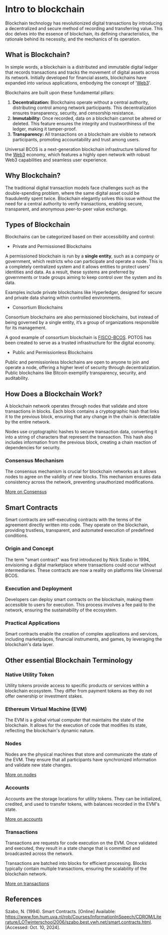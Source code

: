 # Intro to blockchain

Blockchain technology has revolutionized digital transactions by introducing a decentralized and secure method of recording and transferring value. This doc delves into the essence of blockchain, its defining characteristics, the rationale behind its necessity, and the mechanics of its operation.

## What is Blockchain?

In simple words, a blockchain is a distributed and immutable digital ledger that records transactions and tracks the movement of digital assets across its network. Initially developed for financial assets, blockchains have expanded into various applications, embodying the concept of '[Web3](./web3.md)'.

Blockchains are built upon these fundamental pillars:

1. **Decentralization:** Blockchains operate without a central authority, distributing control among network participants. This decentralization ensures transparency, security, and censorship resistance.
2. **Immutability:** Once recorded, data on a blockchain cannot be altered or deleted. This feature ensures the integrity and trustworthiness of the ledger, making it tamper-proof.
3. **Transparency:** All transactions on a blockchain are visible to network participants, promoting accountability and trust among users.

Universal BCOS is a next-generation blockchain infrastructure tailored for the [Web3](./web3.md) economy, which features a highly open network with robust Web3 capabilities and seamless user experience.

## Why Blockchain?

The traditional digital transaction models face challenges such as the double-spending problem, where the same digital asset could be fraudulently spent twice. Blockchain elegantly solves this issue without the need for a central authority to verify transactions, enabling secure, transparent, and anonymous peer-to-peer value exchange.

## Types of Blockchain

Blockchains can be categorized based on their accessibility and control:

- Private and Permissioned Blockchains

A permissioned blockchain is run by a **single entity**, such as a company or government, which restricts who can participate and operate a node. This is a completely centralized system and it allows entities to protect users’ identities and data. As a result, these systems are preferred by governments or trade groups aiming to keep control over the system and its data.

Examples include private blockchains like Hyperledger, designed for secure and private data sharing within controlled environments.

- Consortium Blockchains

Consortium blockchains are also permissioned blockchains, but instead of being governed by a single entity, it’s a group of organizations responsible for its management.

A good example of consortium blockchain is [FISCO-BCOS](https://github.com/FISCO-BCOS/FISCO-BCOS). POTOS has been created to serve as a trusted infrastructure for the digital economy.

- Public and Permissionless Blockchains

Public and permissionless blockchains are open to anyone to join and operate a node, offering a higher level of security through decentralization. Public blockchains like Bitcoin exemplify transparency, security, and auditability.

## How Does a Blockchain Work?

A blockchain network operates through nodes that validate and store transactions in blocks. Each block contains a cryptographic hash that links it to the previous block, ensuring that any change in the chain is detectable by the entire network.

Nodes use cryptographic hashes to secure transaction data, converting it into a string of characters that represent the transaction. This hash also includes information from the previous block, creating a chain reaction of dependencies for security.

### Consensus Mechanism

The consensus mechanism is crucial for blockchain networks as it allows nodes to agree on the validity of new blocks. This mechanism ensures data consistency across the network, preventing unauthorized modifications.

[More on Consensus](../advance/consensus.md)

## Smart Contracts

Smart contracts are self-executing contracts with the terms of the agreement directly written into code. They operate on the blockchain, providing trustless, transparent, and automated execution of predefined conditions.

### Origin and Concept

The term "smart contract" was first introduced by Nick Szabo in 1994, envisioning a digital marketplace where transactions could occur without intermediaries. These contracts are now a reality on platforms like Universal BCOS.

### Execution and Deployment

Developers can deploy smart contracts on the blockchain, making them accessible to users for execution. This process involves a fee paid to the network, ensuring the sustainability of the ecosystem.

### Practical Applications

Smart contracts enable the creation of complex applications and services, including marketplaces, financial instruments, and games, by leveraging the blockchain's data layer.

## Other essential Blockchain Terminology

### Native Utility Token

Utility tokens provide access to specific products or services within a blockchain ecosystem. They differ from payment tokens as they do not offer ownership or investment stakes.

### Ethereum Virtual Machine (EVM)

The EVM is a global virtual computer that maintains the state of the blockchain. It allows for the execution of code that modifies its state, reflecting the blockchain's dynamic nature.

### Nodes

Nodes are the physical machines that store and communicate the state of the EVM. They ensure that all participants have synchronized information and validate new state changes.

[More on nodes](../advance/nodes.md)

### Accounts

Accounts are the storage locations for utility tokens. They can be initialized, credited, and used to transfer tokens, with balances recorded in the EVM's state.

[More on accounts](../advance/accounts.md)

### Transactions

Transactions are requests for code execution on the EVM. Once validated and executed, they result in a state change that is committed and broadcasted across the network.

Transactions are batched into blocks for efficient processing. Blocks typically contain multiple transactions, ensuring the scalability of the blockchain network.

[More on transactions](../advance/transactions.md)

## References

Szabo, N. (1994). Smart Contracts. [Online] Available: https://www.fon.hum.uva.nl/rob/Courses/InformationInSpeech/CDROM/Literature/LOTwinterschool2006/szabo.best.vwh.net/smart.contracts.html. [Accessed: Oct. 10, 2024].
